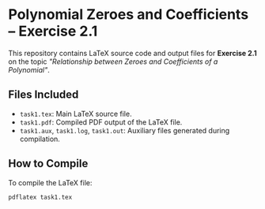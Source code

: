 # Polynomial Zeroes and Coefficients – Exercise 2.1

This repository contains LaTeX source code and output files for **Exercise 2.1** on the topic _"Relationship between Zeroes and Coefficients of a Polynomial"_.

## Files Included

- `task1.tex`: Main LaTeX source file.
- `task1.pdf`: Compiled PDF output of the LaTeX file.
- `task1.aux`, `task1.log`, `task1.out`: Auxiliary files generated during compilation.

## How to Compile

To compile the LaTeX file:

```bash
pdflatex task1.tex
